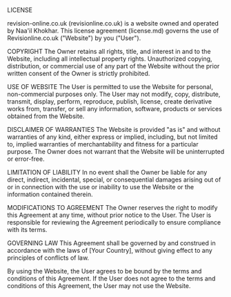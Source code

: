 LICENSE

revision-online.co.uk (revisionline.co.uk) is a website owned and operated by Naa'il Khokhar. This license agreement (license.md) governs the use of Revisionline.co.uk ("Website") by you ("User").

COPYRIGHT
The Owner retains all rights, title, and interest in and to the Website, including all intellectual property rights. Unauthorized copying, distribution, or commercial use of any part of the Website without the prior written consent of the Owner is strictly prohibited.

USE OF WEBSITE
The User is permitted to use the Website for personal, non-commercial purposes only. The User may not modify, copy, distribute, transmit, display, perform, reproduce, publish, license, create derivative works from, transfer, or sell any information, software, products or services obtained from the Website.

DISCLAIMER OF WARRANTIES
The Website is provided "as is" and without warranties of any kind, either express or implied, including, but not limited to, implied warranties of merchantability and fitness for a particular purpose. The Owner does not warrant that the Website will be uninterrupted or error-free.

LIMITATION OF LIABILITY
In no event shall the Owner be liable for any direct, indirect, incidental, special, or consequential damages arising out of or in connection with the use or inability to use the Website or the information contained therein.

MODIFICATIONS TO AGREEMENT
The Owner reserves the right to modify this Agreement at any time, without prior notice to the User. The User is responsible for reviewing the Agreement periodically to ensure compliance with its terms.

GOVERNING LAW
This Agreement shall be governed by and construed in accordance with the laws of [Your Country], without giving effect to any principles of conflicts of law.

By using the Website, the User agrees to be bound by the terms and conditions of this Agreement. If the User does not agree to the terms and conditions of this Agreement, the User may not use the Website.
